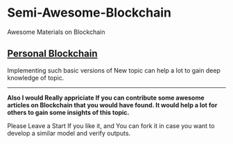 # Semi-Awesome-Blockchain
Awesome Materials on Blockchain

## [Personal Blockchain](https://github.com/Ujjval-Patel/Semi-Awesome-Blockchain/tree/master/My%20Personal%20BlockChain)
 Implementing such basic versions of New topic can help a lot to gain deep knowledge of topic.

---
**Also I would Really appriciate If you can contribute some awesome articles on Blockchain that you would have found. It would help a lot for others to gain some insights of this topic.**

Please Leave a Start If you like it, and You can fork it in case you want to develop a similar model and verify outputs.
